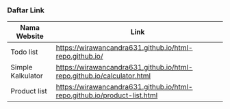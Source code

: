 ### Daftar Link

|  Nama Website |     Link  |
|  --------  | ------------  |
| Todo list | https://wirawancandra631.github.io/html-repo.github.io/|
| Simple Kalkulator |https://wirawancandra631.github.io/html-repo.github.io/calculator.html |
| Product list | https://wirawancandra631.github.io/html-repo.github.io/product-list.html|
